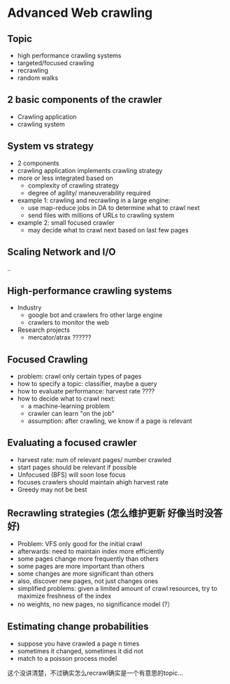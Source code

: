 
# Advanced Web crawling

## Topic

* high performance crawling systems
* targeted/focused crawling
* recrawling
* random walks

## 2 basic components of the crawler

* Crawling application
* crawling system

## System vs strategy

* 2 components
* crawling application implements crawling strategy
* more or less integrated based on 
    * complexity of crawling strategy
    * degree of agility/ maneuverability required
* example 1: crawling and recrawling in a large engine:
    * use map-reduce jobs in DA to determine what to crawl next
    * send files with millions of URLs to crawling system
* example 2: small focused crawler
    * may decide what to crawl next based on last few pages

## Scaling Network and I/O


..

## High-performance crawling systems

* Industry
    * google bot and crawlers fro other large engine
    * crawlers to monitor the web
* Research projects
    * mercator/atrax ??????

## Focused Crawling

* problem: crawl only certain types of pages
* how to specify a topic: classifier, maybe a query
* how to evaluate performance: harvest rate ???? 
* how to decide what to crawl next:
    * a machine-learning problem
    * crawler can learn "on the job"
    * assumption: after crawling, we know if a page is relevant


## Evaluating a focused crawler

* harvest rate: num of relevant pages/ number crawled
* start pages should be relevant if possible
* Unfocused (BFS) will soon lose focus
* focuses crawlers should maintain ahigh harvest rate
* Greedy may not be best


## Recrawling strategies (怎么维护更新 好像当时没答好)

* Problem: VFS only good for the initial crawl
* afterwards: need to maintain index more efficiently
* some pages change more frequently than others
* some pages are more important than others
* some changes are more significant than others
* also, discover new pages, not just changes ones
* simplified problems: given a limited amount of crawl resources, try to maximize freshness of the index
* no weights, no new pages, no significance model (?）


## Estimating change probabilities

* suppose you have crawled a page n times
* sometimes it changed, sometimes it did not
* match to a poisson process model 

这个没讲清楚，不过确实怎么recrawl确实是一个有意思的topic...






